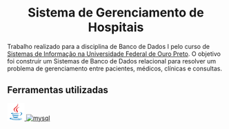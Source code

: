 <h1 align="center"> Sistema de Gerenciamento de Hospitais </h1>

Trabalho realizado para a disciplina de Banco de Dados I pelo curso de [Sistemas de Informação na Universidade Federal de Ouro Preto](https://decsi.ufop.br/sistemas-de-informação).
O objetivo foi construir um Sistemas de Banco de Dados relacional para resolver um problema de gerenciamento entre pacientes, médicos, clínicas e consultas. </br>

## Ferramentas utilizadas

<a href="https://www.java.com" target="_blank"> <img src="https://raw.githubusercontent.com/devicons/devicon/master/icons/java/java-original.svg" alt="java" width="40" height="40"/> </a> 
<a href="https://www.mysql.com" target="_blank"><img src="https://cdn-icons-png.flaticon.com/512/528/528260.png" alt="mysql" width="40" height="40"/> </a> 

